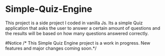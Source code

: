 # Simple-Quiz-Engine
This project is a side project I coded in vanilla Js. Its a simple Quiz application that asks the user to answer a certain amount of questions and the results will be based on how many questions answered correctly.

#Notice
/* This Simple Quiz Engine project is a work in progress. New features and major changes coming soon.*/

